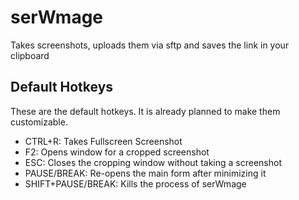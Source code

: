 # serWmage
Takes screenshots, uploads them via sftp and saves the link in your clipboard

## Default Hotkeys
These are the default hotkeys. It is already planned to make them customizable.
- CTRL+R: Takes Fullscreen Screenshot
- F2: Opens window for a cropped screenshot
- ESC: Closes the cropping window without taking a screenshot
- PAUSE/BREAK: Re-opens the main form after minimizing it
- SHIFT+PAUSE/BREAK: Kills the process of serWmage
